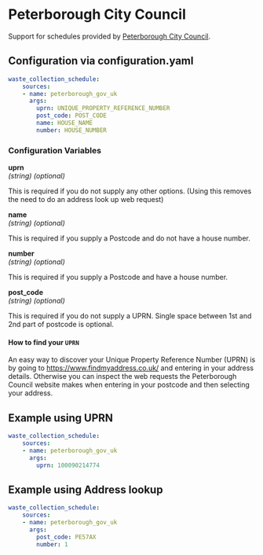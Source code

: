 # Peterborough City Council

Support for schedules provided by [Peterborough City Council](https://www.peterborough.gov.uk/residents/rubbish-and-recycling/bins).

## Configuration via configuration.yaml

```yaml
waste_collection_schedule:
    sources:
    - name: peterborough_gov_uk
      args:
        uprn: UNIQUE_PROPERTY_REFERENCE_NUMBER
        post_code: POST_CODE
        name: HOUSE_NAME
        number: HOUSE_NUMBER
```

### Configuration Variables

**uprn**  
*(string) (optional)*

This is required if you do not supply any other options. (Using this removes the need to do an address look up web request)

**name**  
*(string) (optional)*

This is required if you supply a Postcode and do not have a house number.

**number**  
*(string) (optional)*

This is required if you supply a Postcode and have a house number.

**post_code**  
*(string) (optional)*

This is required if you do not supply a UPRN. Single space between 1st and 2nd part of postcode is optional.

#### How to find your `UPRN`

An easy way to discover your Unique Property Reference Number (UPRN) is by going to <https://www.findmyaddress.co.uk/> and entering in your address details.
Otherwise you can inspect the web requests the Peterborough Council website makes when entering in your postcode and then selecting your address.

## Example using UPRN

```yaml
waste_collection_schedule:
    sources:
    - name: peterborough_gov_uk
      args:
        uprn: 100090214774
```

## Example using Address lookup

```yaml
waste_collection_schedule:
    sources:
    - name: peterborough_gov_uk
      args:
        post_code: PE57AX
        number: 1
```

